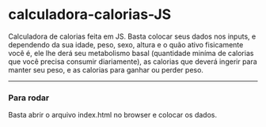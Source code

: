 # calculadora-calorias-JS

Calculadora de calorias feita em JS. Basta colocar seus dados nos inputs, e dependendo da sua idade, peso, sexo, altura e o quão ativo fisicamente você é, ele lhe derá seu metabolismo basal (quantidade miníma de calorias que você precisa consumir diariamente), as calorias que deverá ingerir para manter seu peso, e as calorias para ganhar ou perder peso.

-------------------------------------------------------------------------------------------------------------------------------------------------------------------

### Para rodar 

Basta abrir o arquivo index.html no browser e colocar os dados.
